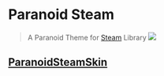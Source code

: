 # Paranoid Steam
> A Paranoid Theme for [Steam](https://store.steampowered.com) Library
![](https://i.imgur.com/6rPk9f4.png)

## [ParanoidSteamSkin](https://github.com/HaiderAleS/ParanoidSteamSkin)
